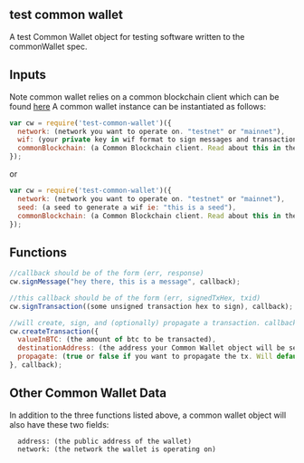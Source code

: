 ## test common wallet

A test Common Wallet object for testing software written to the commonWallet spec.

## Inputs

Note common wallet relies on a common blockchain client which can be found <a href="https://github.com/blockai/abstract-common-blockchain/blob/master/README.md">here</a>
A common wallet instance can be instantiated as follows:

```javascript
var cw = require('test-common-wallet')({
  network: (network you want to operate on. "testnet" or "mainnet"),
  wif: (your private key in wif format to sign messages and transactions),
  commonBlockchain: (a Common Blockchain client. Read about this in the link above)
});
```

or 

```javascript
var cw = require('test-common-wallet')({
  network: (network you want to operate on. "testnet" or "mainnet"),
  seed: (a seed to generate a wif ie: "this is a seed"),
  commonBlockchain: (a Common Blockchain client. Read about this in the link above)
});
```


## Functions

```javascript
//callback should be of the form (err, response)
cw.signMessage("hey there, this is a message", callback);

//this callback should be of the form (err, signedTxHex, txid)
cw.signTransaction((some unsigned transaction hex to sign), callback);

//will create, sign, and (optionally) propagate a transaction. callback should be of (err, response)
cw.createTransaction({
  valueInBTC: (the amount of btc to be transacted),
  destinationAddress: (the address your Common Wallet object will be sending btc to),
  propagate: (true or false if you want to propagate the tx. Will default to false)
}, callback);
```

## Other Common Wallet Data

In addition to the three functions listed above, a common wallet object will also have these two fields:

```
  address: (the public address of the wallet)
  network: (the network the wallet is operating on)
```